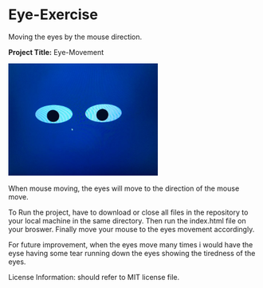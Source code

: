 # Eye-Exercise
Moving the eyes by the mouse direction.

**Project Title:** Eye-Movement

<img src="eyes.png" width='300'/>

When mouse moving, the eyes will move to the direction of the mouse move.

To Run the project, have to download or close all files in the repository to your local machine in the same directory. Then run the index.html file on your broswer. Finally move your mouse to the eyes movement accordingly.

For future improvement, when the eyes move many times i would have the eyse having some tear running down the eyes showing the tiredness of the eyes.

License Information: should refer to MIT license file.
